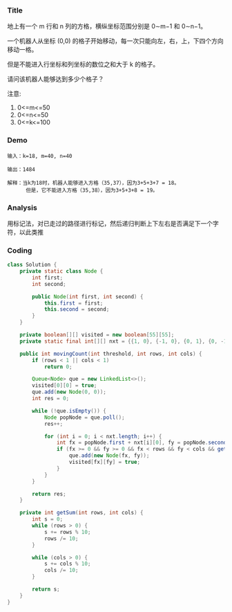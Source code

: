 ### Title
地上有一个 m 行和 n 列的方格，横纵坐标范围分别是 0∼m−1 和 0∼n−1。

一个机器人从坐标 (0,0) 的格子开始移动，每一次只能向左，右，上，下四个方向移动一格。

但是不能进入行坐标和列坐标的数位之和大于 k 的格子。

请问该机器人能够达到多少个格子？

注意:
1. 0<=m<=50
2. 0<=n<=50
3. 0<=k<=100

### Demo
```
输入：k=18, m=40, n=40

输出：1484

解释：当k为18时，机器人能够进入方格（35,37），因为3+5+3+7 = 18。
      但是，它不能进入方格（35,38），因为3+5+3+8 = 19。
```

### Analysis
用标记法，对已走过的路径进行标记，然后递归判断上下左右是否满足下一个字符，以此类推


### Coding
```java
class Solution {
    private static class Node {
        int first;
        int second;

        public Node(int first, int second) {
            this.first = first;
            this.second = second;
        }
    }

    private boolean[][] visited = new boolean[55][55];
    private static final int[][] nxt = {{1, 0}, {-1, 0}, {0, 1}, {0, -1}};

    public int movingCount(int threshold, int rows, int cols) {
        if (rows < 1 || cols < 1)
            return 0;

        Queue<Node> que = new LinkedList<>();
        visited[0][0] = true;
        que.add(new Node(0, 0));
        int res = 0;

        while (!que.isEmpty()) {
            Node popNode = que.poll();
            res++;

            for (int i = 0; i < nxt.length; i++) {
                int fx = popNode.first + nxt[i][0], fy = popNode.second + nxt[i][1];
                if (fx >= 0 && fy >= 0 && fx < rows && fy < cols && getSum(fx, fy) <= threshold && !visited[fx][fy]) {
                    que.add(new Node(fx, fy));
                    visited[fx][fy] = true;
                }
            }
        }

        return res;
    }

    private int getSum(int rows, int cols) {
        int s = 0;
        while (rows > 0) {
            s += rows % 10;
            rows /= 10;
        }

        while (cols > 0) {
            s += cols % 10;
            cols /= 10;
        }

        return s;
    }
}
```